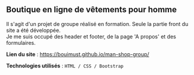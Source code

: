 ## Boutique en ligne de vêtements pour homme  
Il s'agit d'un projet de groupe réalisé en formation. Seule la partie front du site a été développée.  
Je me suis occupé des header et footer, de la page 'A propos' et des formulaires.  
  
__Lien du site__ : https://bouimust.github.io/man-shop-group/  
  
__Technologies utilisés__ :
``HTML / CSS / Bootstrap`` 